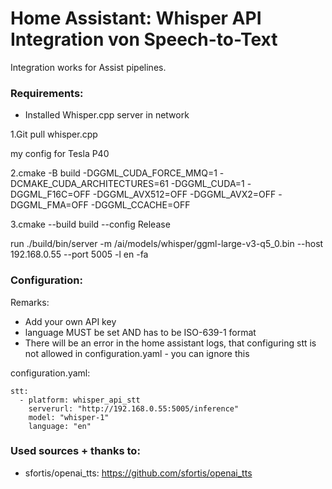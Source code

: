 # Home Assistant: Whisper API Integration von Speech-to-Text

Integration works for Assist pipelines. 

### Requirements:
- Installed Whisper.cpp server in network

1.Git pull whisper.cpp

my config for Tesla P40 

2.cmake -B build  -DGGML_CUDA_FORCE_MMQ=1 -DCMAKE_CUDA_ARCHITECTURES=61 -DGGML_CUDA=1 -DGGML_F16C=OFF -DGGML_AVX512=OFF -DGGML_AVX2=OFF -DGGML_FMA=OFF -DGGML_CCACHE=OFF

3.cmake --build build --config Release

run 
./build/bin/server -m /ai/models/whisper/ggml-large-v3-q5_0.bin --host 192.168.0.55 --port 5005 -l en -fa

### Configuration:

Remarks:
- Add your own API key
- language MUST be set AND has to be ISO-639-1 format
- There will be an error in the home assistant logs, that configuring stt is not allowed in configuration.yaml - you can ignore this

configuration.yaml:


```
stt:
  - platform: whisper_api_stt
    serverurl: "http://192.168.0.55:5005/inference"
    model: "whisper-1"
    language: "en"
```

### Used sources + thanks to:
- sfortis/openai_tts: https://github.com/sfortis/openai_tts


